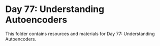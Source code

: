 # Day 77: Understanding Autoencoders

This folder contains resources and materials for Day 77: Understanding Autoencoders.